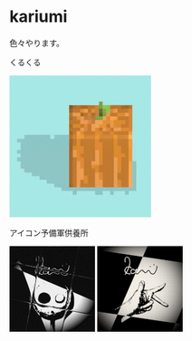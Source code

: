 # kariumi
色々やります。

くるくる

![rotate](krum.gif "rotation")

アイコン予備軍供養所

<img src="github2_.png" width="30%"> <img src="github3_.png" width="30%">

